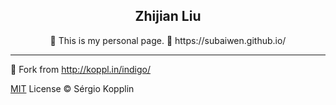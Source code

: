 <p align="center">
    <h2 align="center">Zhijian Liu</h2>
</p>

<p align="center">🍖 This is my personal page. 🔗 https://subaiwen.github.io/</p>

***

🍜 Fork from http://koppl.in/indigo/

[MIT](http://kopplin.mit-license.org/) License © Sérgio Kopplin

